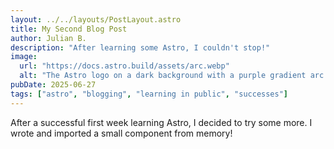```yaml
---
layout: ../../layouts/PostLayout.astro
title: My Second Blog Post
author: Julian B.
description: "After learning some Astro, I couldn't stop!"
image:
  url: "https://docs.astro.build/assets/arc.webp"
  alt: "The Astro logo on a dark background with a purple gradient arc."
pubDate: 2025-06-27
tags: ["astro", "blogging", "learning in public", "successes"]
---
```


After a successful first week learning Astro, I decided to try some more. I wrote and imported a small component from memory!
